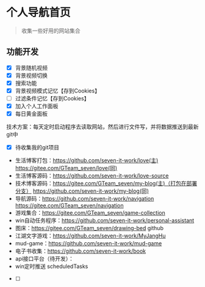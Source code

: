 # 个人导航首页

> 收集一些好用的网站集合

## 功能开发

- [x] 背景随机视频
- [x] 背景视频切换
- [x] 搜索功能
- [x] 背景视频模式记忆【存到Cookies】
- [ ] 过滤条件记忆【存到Cookies】
- [x] 加入个人工作面板
- [x] 每日黄金面板

技术方案：每天定时启动程序去读取网站，然后进行文件写，并将数据推送到最新git中

- [x] 待收集我的git项目

* 生活博客打包：https://github.com/seven-it-work/love(主) https://gitee.com/GTeam_seven/love(同)
* 生活博客源码：https://github.com/seven-it-work/love-source
* 技术博客源码：https://gitee.com/GTeam_seven/my-blog(主)（打包在部署分支） https://github.com/seven-it-work/my-blog(同)
* 导航源码：https://github.com/seven-it-work/navigation https://gitee.com/GTeam_seven/navigation
* 游戏集合：https://gitee.com/GTeam_seven/game-collection
* win自动任务程序：https://github.com/seven-it-work/personal-assistant
* 图床：https://gitee.com/GTeam_seven/drawing-bed github
* 江湖文字游戏：https://github.com/seven-it-work/MyJangHu
* mud-game：https://github.com/seven-it-work/mud-game
* 电子书收集：https://github.com/seven-it-work/book
* api接口平台（待开发）：
* win定时推送 scheduledTasks

- [ ] 
